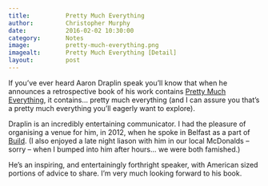 ```yaml
---
title:			Pretty Much Everything
author:			Christopher Murphy
date:			2016-02-02 10:30:00
category: 		Notes
image:			pretty-much-everything.png
imagealt:		Pretty Much Everything [Detail]
layout:			post
---
```



If you’ve ever heard Aaron Draplin speak you’ll know that when he announces a retrospective book of his work contains [Pretty Much Everything][01], it contains… pretty much everything (and I can assure you that’s a pretty much everything you’ll eagerly want to explore).

Draplin is an incredibly entertaining communicator. I had the pleasure of organising a venue for him, in 2012, when he spoke in Belfast as a part of [Build][02]. (I also enjoyed a late night liason with him in our local McDonalds – sorry – when I bumped into him after hours… we were both famished.)

He’s an inspiring, and entertainingly forthright speaker, with American sized portions of advice to share. I’m very much looking forward to his book.


[01]: http://ddcbook.com "Pretty Much Everything"
[02]: http://2012.buildconf.com "Build 2012"